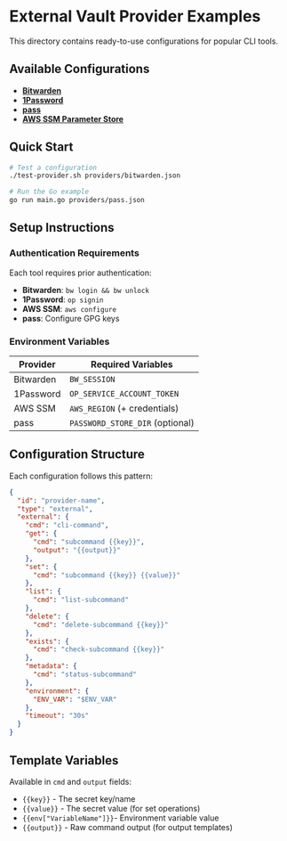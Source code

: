 # External Vault Provider Examples

This directory contains ready-to-use configurations for popular CLI tools.

## Available Configurations

- **[Bitwarden](./providers/bitwarden.json)**
- **[1Password](./providers/1password.json)**
- **[pass](./providers/pass.json)**
- **[AWS SSM Parameter Store](./providers/aws-ssm.json)**

## Quick Start

```bash
# Test a configuration
./test-provider.sh providers/bitwarden.json

# Run the Go example
go run main.go providers/pass.json
```

## Setup Instructions

### Authentication Requirements

Each tool requires prior authentication:

- **Bitwarden**: `bw login && bw unlock`
- **1Password**: `op signin`
- **AWS SSM**: `aws configure`
- **pass**: Configure GPG keys

### Environment Variables

| Provider | Required Variables |
|----------|-------------------|
| Bitwarden | `BW_SESSION` |
| 1Password | `OP_SERVICE_ACCOUNT_TOKEN` |
| AWS SSM | `AWS_REGION` (+ credentials) |
| pass | `PASSWORD_STORE_DIR` (optional) |

## Configuration Structure

Each configuration follows this pattern:

```json
{
  "id": "provider-name",
  "type": "external", 
  "external": {
    "cmd": "cli-command",
    "get": {
      "cmd": "subcommand {{key}}",
      "output": "{{output}}"
    },
    "set": {
      "cmd": "subcommand {{key}} {{value}}"
    },
    "list": {
      "cmd": "list-subcommand"
    },
    "delete": {
      "cmd": "delete-subcommand {{key}}"
    },
    "exists": {
      "cmd": "check-subcommand {{key}}"
    },
    "metadata": {
      "cmd": "status-subcommand"
    },
    "environment": {
      "ENV_VAR": "$ENV_VAR"
    },
    "timeout": "30s"
  }
}
```

## Template Variables

Available in `cmd` and `output` fields:

- `{{key}}` - The secret key/name
- `{{value}}` - The secret value (for set operations)
- `{{env["VariableName"]}}`- Environment variable value
- `{{output}}` - Raw command output (for output templates)
